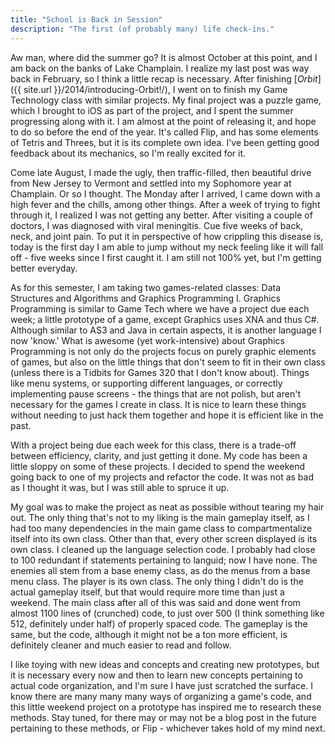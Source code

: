 ```yaml
---
title: "School is Back in Session"
description: "The first (of probably many) life check-ins."
---
```



Aw man, where did the summer go? It is almost October at this point, and I am back on the banks of Lake Champlain. I realize my last post was way back in February, so I think a little recap is necessary. After finishing [*Orbit*]({{ site.url }}/2014/introducing-Orbit!/), I went on to finish my Game Technology class with similar projects. My final project was a puzzle game, which I brought to iOS as part of the project, and I spent the summer progressing along with it. I am almost at the point of releasing it, and hope to do so before the end of the year. It's called Flip, and has some elements of Tetris and Threes, but it is its complete own idea. I've been getting good feedback about its mechanics, so I'm really excited for it.


Come late August, I made the ugly, then traffic-filled, then beautiful drive from New Jersey to Vermont and settled into my Sophomore year at Champlain. Or so I thought. The Monday after I arrived, I came down with a high fever and the chills, among other things. After a week of trying to fight through it, I realized I was not getting any better. After visiting a couple of doctors, I was diagnosed with viral meningitis. Cue five weeks of back, neck, and joint pain. To put it in perspective of how crippling this disease is, today is the first day I am able to jump without my neck feeling like it will fall off - five weeks since I first caught it. I am still not 100% yet, but I'm getting better everyday.


As for this semester, I am taking two games-related classes: Data Structures and Algorithms and Graphics Programming I. Graphics Programming is similar to Game Tech where we have a project due each week; a little prototype of a game, except Graphics uses XNA and thus C#. Although similar to AS3 and Java in certain aspects, it is another language I now 'know.' What is awesome (yet work-intensive) about Graphics Programming is not only do the projects focus on purely graphic elements of games, but also on the little things that don't seem to fit in their own class (unless there is a Tidbits for Games 320 that I don't know about). Things like menu systems, or supporting different languages, or correctly implementing pause screens - the things that are not polish, but aren't necessary for the games I create in class. It is nice to learn these things without needing to just hack them together and hope it is efficient like in the past.


With a project being due each week for this class, there is a trade-off between efficiency, clarity, and just getting it done. My code has been a little sloppy on some of these projects. I decided to spend the weekend going back to one of my projects and refactor the code. It was not as bad as I thought it was, but I was still able to spruce it up.


My goal was to make the project as neat as possible without tearing my hair out. The only thing that's not to my liking is the main gameplay itself, as I had too many dependencies in the main game class to compartmentalize itself into its own class. Other than that, every other screen displayed is its own class. I cleaned up the language selection code. I probably had close to 100 redundant if statements pertaining to languid; now I have none. The enemies all stem from a base enemy class, as do the menus from a base menu class. The player is its own class. The only thing I didn't do is the actual gameplay itself, but that would require more time than just a weekend. The main class after all of this was said and done went from almost 1100 lines of (crunched) code, to just over 500 (I think something like 512, definitely under half) of properly spaced code. The gameplay is the same, but the code, although it might not be a ton more efficient, is definitely cleaner and much easier to read and follow.


I like toying with new ideas and concepts and creating new prototypes, but it is necessary every now and then to learn new concepts pertaining to actual code organization, and I'm sure I have just scratched the surface. I know there are many many many ways of organizing a game's code, and this little weekend project on a prototype has inspired me to research these methods. Stay tuned, for there may or may not be a blog post in the future pertaining to these methods, or Flip - whichever takes hold of my mind next.
